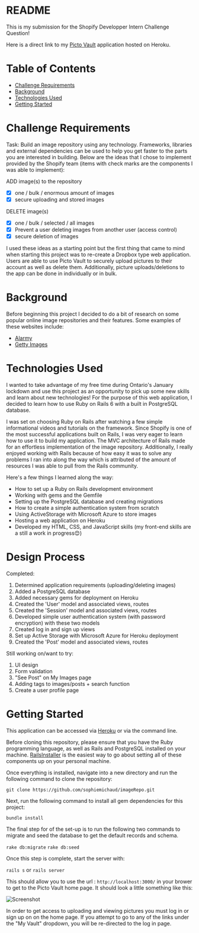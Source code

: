 # README
This is my submission for the Shopify Developper Intern Challenge Question!

Here is a direct link to my [Picto Vault](https://picto-vault.herokuapp.com/) application hosted on Heroku.

# Table of Contents

- [Challenge Requirements](#challenge-requirements)
- [Background](#background)
- [Technologies Used](#technologies-used)
- [Getting Started](#getting-started)

# Challenge Requirements

Task: Build an image repository using any technology. Frameworks, libraries and external dependencies can be used to help you get faster to the parts you are interested in building. Below are the ideas that I chose to implement provided by the Shopify team (items with check marks are the components I was able to implement):

ADD image(s) to the repository
- [X] one / bulk / enormous amount of images
- [X] secure uploading and stored images

DELETE image(s)
- [X] one / bulk / selected / all images
- [X] Prevent a user deleting images from another user (access control)
- [X] secure deletion of images

I used these ideas as a starting point but the first thing that came to mind when starting this project was to re-create a Dropbox type web application. Users are able to use Picto Vault to securely upload pictures to their account as well as delete them. Additionally, picture uploads/deletions to the app can be done in individually or in bulk. 

# Background
Before beginning this project I decided to do a bit of research on some popular online image repositories and their features. Some examples of these websites include:

- [Alarmy](https://www.alamy.com/)
- [Getty Images](https://www.gettyimages.com/)

# Technologies Used
I wanted to take advantage of my free time during Ontario's January lockdown and use this project as an opportunity to pick up some new skills and learn about new technologies! For the purpose of this web application, I decided to learn how to use Ruby on Rails 6 with a built in PostgreSQL database. 

I was set on choosing Ruby on Rails after watching a few simple informational videos and tutorials on the framework. Since Shopify is one of the most successful applications built on Rails, I was very eager to learn how to use it to build my application. The MVC architecture of Rails made for an effortless implementation of the image repository. Additionally, I really enjoyed working with Rails because of how easy it was to solve any problems I ran into along the way which is attributed of the amount of resources I was able to pull from the Rails community.

Here's a few things I learned along the way:

  - How to set up a Ruby on Rails development environment
  - Working with gems and the Gemfile
  - Setting up the PostgreSQL database and creating migrations
  - How to create a simple authentication system from scratch
  - Using ActiveStorage with Microsoft Azure to store images
  - Hosting a web application on Heroku
  - Developed my HTML, CSS, and JavaScript skills (my front-end skills are a still a work in progress😊)
  
# Design Process
  Completed:
  1. Determined application requirements (uploading/deleting images)
  2. Added a PostgreSQL database
  3. Added necessary gems for deployment on Heroku
  4. Created the 'User' model and associated views, routes
  5. Created the 'Session' model and associated views, routes
  6. Developed simple user authentication system (with password encryption) with these two models
  7. Created log in and sign up views
  8. Set up Active Storage with Microsoft Azure for Heroku deployment
  9. Created the 'Post' model and associated views, routes
  
  Still working on/want to try:
  1. UI design
  2. Form validation
  3. "See Post" on My Images page
  4. Adding tags to images/posts + search function
  5. Create a user profile page

# Getting Started

This application can be accessed via [Heroku](https://picto-vault.herokuapp.com) or via the command line. 

Before cloning this repository, please ensure that you have the Ruby programming language, as well as Rails and PostgreSQL installed on your machine. [RailsInstaller](http://railsinstaller.org/en) is the easiest way to go about setting all of these components up on your personal machine.

Once everything is installed, navigate into a new directory and run the following command to clone the repository:

``` git clone https://github.com/sophiemichaud/imageRepo.git ```

Next, run the following command to install all gem dependencies for this project:

``` bundle install ```

The final step for of the set-up is to run the following two commands to migrate and seed the database to get the default records and schema.

``` rake db:migrate ``` ``` rake db:seed ```

Once this step is complete, start the server with:

```rails s``` or ```rails server```

This should allow you to use the url : ```http://localhost:3000/``` in your brower to get to the Picto Vault home page. It should look a little something like this:

![Screenshot](https://github.com/sophiemichaud/imageRepo/blob/master/screenshots/home.PNG)

In order to get access to uploading and viewing pictures you must log in or sign up on on the home page. If you attempt to go to any of the links under the "My Vault" dropdown, you will be re-directed to the log in page.
